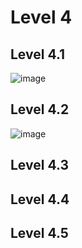 # Level 4
## Level 4.1
![image](https://github.com/SuphawadiP/COM-LAB-I-LabSheet-Week-11/assets/144196049/f38d8b49-bf5a-4193-80a0-e0d22ed33b03)

## Level 4.2
![image](https://github.com/SuphawadiP/COM-LAB-I-LabSheet-Week-11/assets/144196049/bbb51db7-c572-4579-941c-3c8dc887af57)

## Level 4.3

## Level 4.4

## Level 4.5
